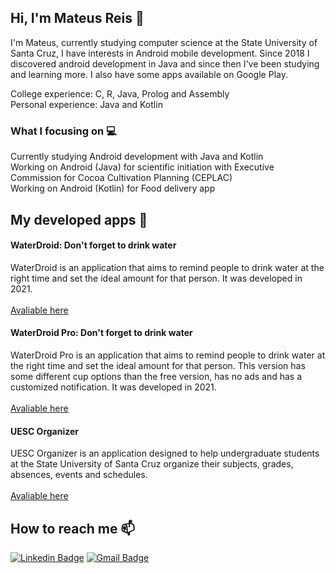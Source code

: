 ## Hi, I'm Mateus Reis 👋

I'm Mateus, currently studying computer science at the State University of Santa Cruz, I have interests in Android mobile development. Since 2018 I discovered android development in Java and since then I've been studying and learning more. I also have some apps available on Google Play.

College experience: C, R, Java, Prolog and Assembly<br>
Personal experience: Java and Kotlin

### What I focusing on 💻

Currently studying Android development with Java and Kotlin<br>
Working on Android (Java) for scientific initiation with Executive Commission for Cocoa Cultivation Planning (CEPLAC)<br>
Working on Android (Kotlin) for Food delivery app

## My developed apps 📱

#### WaterDroid: Don't forget to drink water
WaterDroid is an application that aims to remind people to drink water at the right time and set the ideal amount for that person. It was developed in 2021.  <br> <br><a href="https://play.google.com/store/apps/details?id=com.matreis.waterdroid">Avaliable here</a>

#### WaterDroid Pro: Don't forget to drink water
WaterDroid Pro is an application that aims to remind people to drink water at the right time and set the ideal amount for that person. This version has some different cup options than the free version, has no ads and has a customized notification. It was developed in 2021. <br><br><a href="https://play.google.com/store/apps/details?id=com.matreis.waterdroidpro">Avaliable here</a>

#### UESC Organizer
UESC Organizer is an application designed to help undergraduate students at the State University of Santa Cruz organize their subjects, grades, absences, events and schedules. <br> <br> <a href="https://play.google.com/store/apps/details?id=com.matreis.organizadoruesc">Avaliable here</a>

## How to reach me 📫

[![Linkedin Badge](https://img.shields.io/badge/-Mateus%20Reis-0e76a8?style=flat-square&logo=Linkedin&logoColor=white&link=https://www.linkedin.com/in/mateus-reis-587b30212/)](https://www.linkedin.com/in/mateus-reis-587b30212/) 
[![Gmail Badge](https://img.shields.io/badge/-teco.manow@gmail.com-BB001B?style=flat-square&logo=Gmail&logoColor=white&link=mailto:teco.manow@gmail.com)](mailto:teco.manow@gmail.com)

<!--**tecomanow/tecomanow** is a ✨ _special_ ✨ repository because its `README.md` (this file) appears on your GitHub profile.

Here are some ideas to get you started:

- 🔭 I’m currently working on ...
- 🌱 I’m currently learning ...
- 👯 I’m looking to collaborate on ...
- 🤔 I’m looking for help with ...
- 💬 Ask me about ...
- 📫 How to reach me: ...
- 😄 Pronouns: ...
- ⚡ Fun fact: ...
🎓
-->
